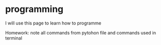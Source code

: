# programming
I will use this page to learn how to programme


Homework:
note all commands from pytohon file and commands used in terminal
